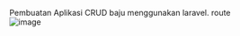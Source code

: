 Pembuatan Aplikasi CRUD baju menggunakan laravel.
route <br>
![image](https://github.com/yucup/laravel_learning_basic/assets/61656513/5b28f0e6-052d-49e6-b099-2ecb73a9082f)




